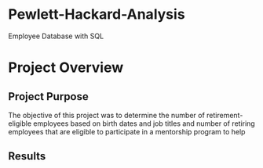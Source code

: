 # Pewlett-Hackard-Analysis
Employee Database with SQL

# Project Overview


## Project Purpose
The objective of this project was to determine the number of retirement-eligible employees based on birth dates and job titles and number of retiring employees that are eligible to participate in a mentorship program to help 

## Results
